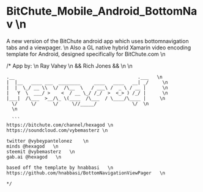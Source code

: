 # BitChute_Mobile_Android_BottomNav \n
A new version of the BitChute android app which uses bottomnavigation tabs and a viewpager. \n
Also a GL native hybrid Xamarin video encoding template for Android, designed specifically for BitChute.com \n

/* App by: \n
    Ray Vahey \n
   && Rich Jones && \n
   \n
   
   ```
.__                                             .___   \n
|  |__   ____ ___  ________     ____   ____   __| _/     \n
|  |  \_/ __ \\  \/  /\__  \   / ___\ /  _ \ / __ |      \n
|   Y  \  ___/ >    <  / __ \_/ /_/  >  <_> ) /_/ |      \n
|___|  /\___  >__/\_ \(____  /\___  / \____/\____ |     \n
     \/     \/      \/     \//_____/             \/  \n
	 \n
	 
	 ```
https://bitchute.com/channel/hexagod \n
https://soundcloud.com/vybemasterz \n

twitter @vybeypantelonez    \n
minds @hexagod   \n
steemit @vybemasterz   \n
gab.ai @hexagod   \n

based off the template by hnabbasi   \n
https://github.com/hnabbasi/BottomNavigationViewPager   \n

 */

